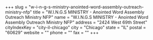 +++
slug = "w-i-n-g-s-ministry-anointed-word-assembly-outreach-ministry-nfp"
title = "W.I.N.G.S MINISTRY - Anointed Word Assembly Outreach Ministry NFP"
name = "W.I.N.G.S MINISTRY - Anointed Word Assembly Outreach Ministry NFP"
address = "2424 West 69th Street"
cityIndexKey = "city-il-chicago"
city = "Chicago"
state = "IL"
postal = "60629"
website = ""
phone = ""
fax = ""
+++

